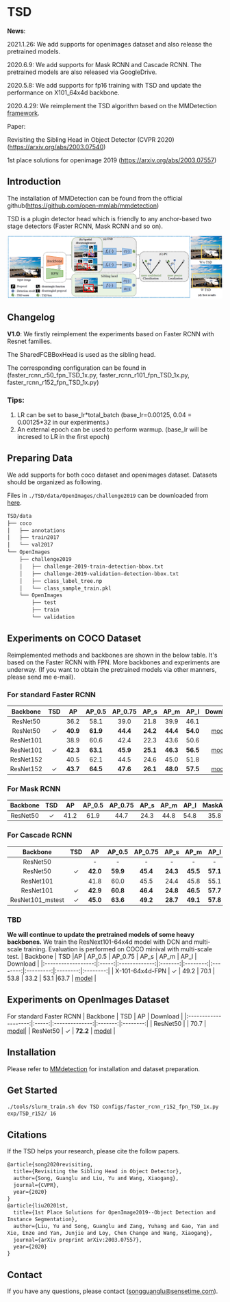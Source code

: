 # TSD

**News**:

2021.1.26: We add supports for openimages dataset and also release the pretrained models.

2020.6.9: We add supports for Mask RCNN and Cascade RCNN. The pretrained models are also released via GoogleDrive.

2020.5.8: We add supports for fp16 training with TSD and update the performance on X101_64x4d backbone.

2020.4.29: We reimplement the TSD algorithm based on the MMDetection [framework](https://github.com/open-mmlab/mmdetection).

Paper:

  Revisiting the Sibling Head in Object Detector (CVPR 2020) (https://arxiv.org/abs/2003.07540)

  1st place solutions for openimage 2019 (https://arxiv.org/abs/2003.07557)

## Introduction

The installation of MMDetection can be found from the official github(https://github.com/open-mmlab/mmdetection)

TSD is a plugin detector head which is friendly to any anchor-based two stage detectors (Faster RCNN, Mask RCNN and so on).

![Overview](demo/TSD.png)

## Changelog

**V1.0**:
We firstly reimplement the experiments based on Faster RCNN with Resnet families.

The SharedFCBBoxHead is used as the sibling head.

The corresponding configuration can be found in (faster_rcnn_r50_fpn_TSD_1x.py, faster_rcnn_r101_fpn_TSD_1x.py, faster_rcnn_r152_fpn_TSD_1x.py)

### Tips:

1. LR can be set to base_lr\*total_batch (base_lr=0.00125, 0.04 = 0.00125\*32 in our experiments.)
2. An external epoch can be used to perform warmup. (base_lr will be incresed to LR in the first epoch)

## Preparing Data

We add supports for both coco dataset and openimages dataset. Datasets should be organized as following.

Files in `./TSD/data/OpenImages/challenge2019` can be downloaded from [here](https://drive.google.com/file/d/1ET5a0ciD8kJDZDz35iNFPad-lVMAswV8/view?usp=sharing).

```bash
TSD/data
├── coco
│   ├── annotations
│   ├── train2017
│   └── val2017
└── OpenImages
    ├── challenge2019
    │   ├── challenge-2019-train-detection-bbox.txt
    │   ├── challenge-2019-validation-detection-bbox.txt
    │   ├── class_label_tree.np
    │   └── class_sample_train.pkl
    └── OpenImages
        ├── test
        ├── train
        └── validation
```

## Experiments on COCO Dataset

Reimplemented methods and backbones are shown in the below table. It's based on the Faster RCNN with FPN.
More backbones and experiments are underway.
(If you want to obtain the pretrained models via other manners, please send me e-mail).

### For standard Faster RCNN

| Backbone           | TSD   | AP             | AP_0.5  | AP_0.75  | AP_s    | AP_m      | AP_l     | Download |
|:--------------------:|:-----:|:--------------:|:-------:|:--------:|:-------:|:---------:|:--------:|:--------:|
| ResNet50           |       | 36.2           | 58.1    | 39.0     | 21.8    | 39.9      |46.1      |  |
| ResNet50           | ✓     | **40.9**      | **61.9** | **44.4** |**24.2**  |**44.4**  |**54.0**   |[model](https://drive.google.com/file/d/1G0ngN4Ro5PpcB7S__09Cz3EkAfsWWPy_/view?usp=sharing) |
| ResNet101          |       | 38.9           | 60.6    | 42.4     | 22.3    | 43.6      |50.6      |  |
| ResNet101          | ✓     | **42.3**      | **63.1**| **45.9**  | **25.1**|**46.3**  |**56.5**    |[model](https://drive.google.com/open?id=1FghatPmrWx8QPeZaOn-dODJP3nqu9Jdj) |
| ResNet152          |       |  40.5        |62.1      |44.5     | 24.6     |45.0       | 51.8      | |
| ResNet152          | ✓     | **43.7**     |**64.5**  |**47.6** |**26.1**  |**48.0**   |**57.5**   |[model](https://drive.google.com/open?id=1OQTkZIzNZ323BBxsxwMbl6YDYAgAfvb0)|

### For Mask RCNN

| Backbone           | TSD   | AP             | AP_0.5  | AP_0.75  | AP_s    | AP_m      | AP_l     | MaskAP | Download |
|:------------------:|:-----:|:--------------:|:-------:|:--------:|:-------:|:---------:|:--------:|:--------:|:--------:|
| ResNet50           | ✓     | 41.2           | 61.9    | 44.7     | 24.3    | 44.8      | 54.8      |  35.8   |  [model](https://drive.google.com/file/d/17iFSOinWyTtWRF4wc6B-zNext4DuZLDt/view?usp=sharing)    |

### For Cascade RCNN

| Backbone           | TSD   | AP             | AP_0.5  | AP_0.75  | AP_s    | AP_m      | AP_l     | Download |
|:------------------:|:-----:|:--------------:|:-------:|:--------:|:-------:|:---------:|:--------:|:--------:|
| ResNet50           |       | -             | -        |  -       | -       | -         | -        |          |
| ResNet50           | ✓     | **42.0**      | **59.9** | **45.4** |**24.3**  |**45.5**  |**57.1**   |[model](https://drive.google.com/file/d/1bJulo-_NAhBOLTDvEuIlSsDSwh6sQghX/view?usp=sharing) |
| ResNet101          |       | 41.8          | 60.0     |  45.5    | 24.4    |45.8       |55.1       |          |
| ResNet101          | ✓     | **42.9**      | **60.8** | **46.4** |**24.8**  |**46.5**  |**57.7**   |[model](https://drive.google.com/file/d/1RVomu6temvNNg0DIE85Pg-CcUf3GIg8n/view?usp=sharing) |
| ResNet101_mstest   | ✓     | **45.0**      | **63.6** | **49.2** |**28.7**  |**49.1**  |**57.8**   |        |

### TBD

**We will continue to update the pretrained models of some heavy backbones.**
We train the ResNext101-64x4d model with DCN and multi-scale training. Evaluation is performed on COCO minival with multi-scale test.
| Backbone           | TSD   |AP             | AP_0.5  | AP_0.75  | AP_s    | AP_m      | AP_l     | Download |
|:------------------:|:-----:|:-------------:|:-------:|:--------:|:--------:|:---------:|:--------:|:--------:|
| X-101-64x4d-FPN      | ✓   | 49.2           | 70.1    | 53.8     | 33.2    | 53.1      |63.7      | [model](https://drive.google.com/open?id=1tMf_7Aix2Tx0itVZtnPF-FbqfX2RM4zL) |
## Experiments on OpenImages Dataset

For standard Faster RCNN
| Backbone           | TSD   | AP              | Download |
|:--------------------:|:-----:|:--------------:|:-------:|:--------:|
| ResNet50           |       | 70.7     | [model](https://drive.google.com/file/d/1Nf7wNTKesjlZD1sanNmGJTPAVYzEiOGg/view?usp=sharing)|
| ResNet50           | ✓     | **72.2**  | [model](https://drive.google.com/file/d/1yssanW8ny-nXDUijXaYXWrV6FxVSvZ9K/view?usp=sharing) |


## Installation

Please refer to [MMdetection](docs/INSTALL.md) for installation and dataset preparation.


## Get Started
```shell
./tools/slurm_train.sh dev TSD configs/faster_rcnn_r152_fpn_TSD_1x.py exp/TSD_r152/ 16
```


## Citations

If the TSD helps your research, please cite the follow papers.

```
@article{song2020revisiting,
  title={Revisiting the Sibling Head in Object Detector},
  author={Song, Guanglu and Liu, Yu and Wang, Xiaogang},
  journal={CVPR},
  year={2020}
}
@article{liu20201st,
  title={1st Place Solutions for OpenImage2019--Object Detection and Instance Segmentation},
  author={Liu, Yu and Song, Guanglu and Zang, Yuhang and Gao, Yan and Xie, Enze and Yan, Junjie and Loy, Chen Change and Wang, Xiaogang},
  journal={arXiv preprint arXiv:2003.07557},
  year={2020}
}
```


## Contact

If you have any questions, please contact (songguanglu@sensetime.com).
